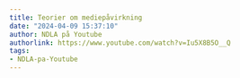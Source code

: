 ```yaml
---
title: Teorier om mediepåvirkning
date: "2024-04-09 15:37:10"
author: NDLA på Youtube
authorlink: https://www.youtube.com/watch?v=Iu5X8B5O__Q
tags:
- NDLA-pa-Youtube
---
```

